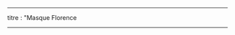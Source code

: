 - - -
titre : "Masque Florence
- - -

<YouTube id='VcQ69_ANsRA' />

<PatternDocs pattern='florence' />
